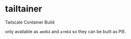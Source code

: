 # tailtainer
Tailscale Container Build

only available as `amd64` and `arm64` so they can be built as PIE.
